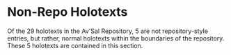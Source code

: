 # Non-Repo Holotexts

Of the 29 holotexts in the Av'Sal Repository, 5 are not repository-style entries, but rather, normal holotexts within the boundaries of the repository. These 5 holotexts are contained in this section.
